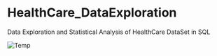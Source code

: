 # HealthCare_DataExploration
Data Exploration and Statistical Analysis of HealthCare DataSet in SQL


![Temp](https://user-images.githubusercontent.com/115265079/198767685-b191d5de-987f-4367-a99b-eb360ec69294.jpg)
